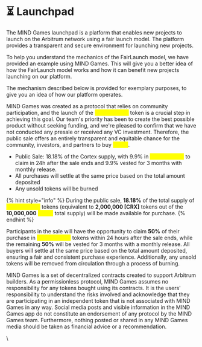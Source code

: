 # ⏳ Launchpad

The MIND Games launchpad is a platform that enables new projects to launch on the Arbitrum network using a fair launch model. The platform provides a transparent and secure environment for launching new projects.&#x20;

To help you understand the mechanics of the FairLaunch model, we have provided an example using MIND Games. This will give you a better idea of how the FairLaunch model works and how it can benefit new projects launching on our platform.&#x20;

The mechanism described below is provided for exemplary purposes, to give you an idea of how our platform operates.

MIND Games was created as a protocol that relies on community participation, and the launch of the <mark style="color:yellow;">**Cortex \[CRX]**</mark> token is a crucial step in achieving this goal. Our team's priority has been to create the best possible product without seeking funding, and we're pleased to confirm that we have not conducted any presale or received any VC investment. Therefore, the public sale offers an entirely transparent and equitable chance for the community, investors, and partners to buy <mark style="color:yellow;">**\[CRX]**</mark>.&#x20;

* Public Sale: 18.18% of the Cortex supply, with 9.9% in <mark style="color:yellow;">**Cortex \[CRX]**</mark> to claim in 24h after the sale ends and 9.9% vested for 3 months with monthly release.&#x20;
* All purchases will settle at the same price based on the total amount deposited
* Any unsold tokens will be burned&#x20;

{% hint style="info" %}
During the public sale, **18.18%** of the total supply of <mark style="color:yellow;">**Cortex \[CRX]**</mark> tokens (equivalent to **2,000,000 **<mark style="color:yellow;">**\[CRX]**</mark> tokens out of the **10,000,000** <mark style="color:yellow;">**\[CRX]**</mark> total supply) will be made available for purchase.&#x20;
{% endhint %}

Participants in the sale will have the opportunity to claim **50%** of their purchase in <mark style="color:yellow;">**Cortex \[CRX]**</mark> tokens within 24 hours after the sale ends, while the remaining **50%** will be vested for 3 months with a monthly release. All buyers will settle at the same price based on the total amount deposited, ensuring a fair and consistent purchase experience. Additionally, any unsold tokens will be removed from circulation through a process of burning.

MIND Games is a set of decentralized contracts created to support Arbitrum builders. As a permissionless protocol, MIND Games assumes no responsibility for any tokens bought using its contracts. It is the users' responsibility to understand the risks involved and acknowledge that they are participating in an independent token that is not associated with MIND Games in any way. Social media posts and visible information in the MIND Games app do not constitute an endorsement of any protocol by the MIND Games team. Furthermore, nothing posted or shared in any MIND Games media should be taken as financial advice or a recommendation.

\
